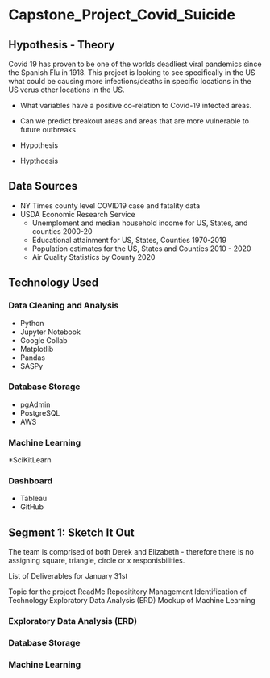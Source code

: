 # Capstone_Project_Covid_Suicide

## Hypothesis - Theory
Covid 19 has proven to be one of the worlds deadliest viral pandemics since the Spanish Flu in 1918.  This project is looking to see specifically in the US what could be causing more infections/deaths in specific locations in the US verus other locations in the US.  
* What variables have a positive co-relation to Covid-19 infected areas. 
* Can we predict breakout areas and areas that are more vulnerable to future outbreaks

* Hypothesis
* Hypthoesis

## Data Sources
* NY Times county level COVID19 case and fatality data
* USDA Economic Research Service
  * Unemploment and median household income for US, States, and counties 2000-20
  * Educational attainment for US, States, Counties 1970-2019
  * Population estimates for the US, States and Counties 2010 - 2020  
  * Air Quality Statistics by County 2020  

## Technology Used

### Data Cleaning and Analysis

* Python
* Jupyter Notebook
* Google Collab
* Matplotlib
* Pandas
* SASPy

### Database Storage

* pgAdmin
* PostgreSQL
* AWS

### Machine Learning

*SciKitLearn 

### Dashboard

* Tableau
* GitHub

## Segment 1: Sketch It Out

The team is comprised of both Derek and Elizabeth - therefore there is no assigning square, triangle, circle or x responisbilities. 

List of Deliverables for January 31st

Topic for the project
ReadMe
Reposititory Management
Identification of Technology
Exploratory Data Analysis (ERD)
Mockup of Machine Learning

### Exploratory Data Analysis (ERD)

### Database Storage

### Machine Learning
